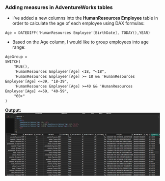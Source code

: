 ### Adding measures in AdventureWorks tables

- I've added a new columns into the <b>HumanResources Employee</b> table in order to calculate the age of each employee using DAX formulas:

```
Age = DATEDIFF('HumanResources Employee'[BirthDate], TODAY(),YEAR)
```

- Based on the Age column, I would like to group employees into age range:

```
AgeGroup =
SWITCH(
    TRUE(),
    'HumanResources Employee'[Age] <18, "<18",
    'HumanResources Employee'[Age] >= 18 && 'HumanResources Employee'[Age] <=39, "18-39",
    'HumanResources Employee'[Age] >=40 && 'HumanResources Employee'[Age] <=59, "40-59",
    "60+"
)
```

<b>Output:</b>
![Employees Age](img/Employees_Age.jpg)
